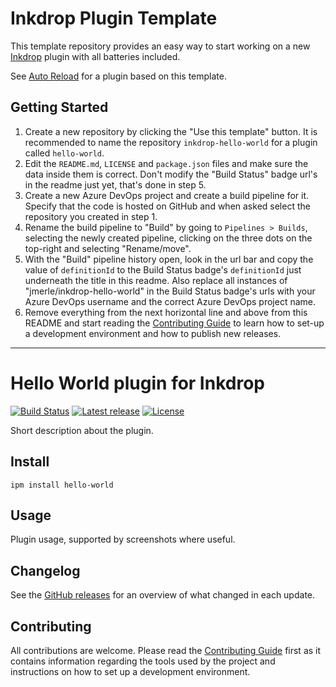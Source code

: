 # Inkdrop Plugin Template

This template repository provides an easy way to start working on a new [Inkdrop](https://inkdrop.app/) plugin with all batteries included.

See [Auto Reload](https://my.inkdrop.app/plugins/auto-reload) for a plugin based on this template.

## Getting Started

1. Create a new repository by clicking the "Use this template" button. It is recommended to name the repository `inkdrop-hello-world` for a plugin called `hello-world`.
2. Edit the `README.md`, `LICENSE` and `package.json` files and make sure the data inside them is correct. Don't modify the "Build Status" badge url's in the readme just yet, that's done in step 5.
3. Create a new Azure DevOps project and create a build pipeline for it. Specify that the code is hosted on GitHub and when asked select the repository you created in step 1.
4. Rename the build pipeline to "Build" by going to `Pipelines > Builds`, selecting the newly created pipeline, clicking on the three dots on the top-right and selecting "Rename/move".
5. With the "Build" pipeline history open, look in the url bar and copy the value of `definitionId` to the Build Status badge's `definitionId` just underneath the title in this readme. Also replace all instances of "jmerle/inkdrop-hello-world" in the Build Status badge's urls with your Azure DevOps username and the correct Azure DevOps project name.
6. Remove everything from the next horizontal line and above from this README and start reading the [Contributing Guide](./CONTRIBUTING.md) to learn how to set-up a development environment and how to publish new releases.

---

# Hello World plugin for Inkdrop

[![Build Status](https://dev.azure.com/jmerle/inkdrop-hello-world/_apis/build/status/Build?branchName=master)](https://dev.azure.com/jmerle/inkdrop-hello-world/_build/latest?definitionId=1&branchName=master)
[![Latest release](https://img.shields.io/github/v/release/jmerle/inkdrop-hello-world)](https://my.inkdrop.app/plugins/hello-world)
[![License](https://img.shields.io/github/license/jmerle/inkdrop-hello-world)](https://github.com/jmerle/inkdrop-hello-world/blob/master/LICENSE)

Short description about the plugin.

## Install

```
ipm install hello-world
```

## Usage

Plugin usage, supported by screenshots where useful.

## Changelog

See the [GitHub releases](https://github.com/jmerle/inkdrop-hello-world/releases) for an overview of what changed in each update.

## Contributing

All contributions are welcome. Please read the [Contributing Guide](https://github.com/jmerle/inkdrop-hello-world/blob/master/CONTRIBUTING.md) first as it contains information regarding the tools used by the project and instructions on how to set up a development environment.
